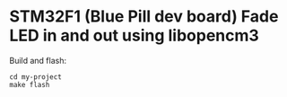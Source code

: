 # STM32F1 (Blue Pill dev board) Fade LED in and out using libopencm3

Build and flash:

```
cd my-project
make flash
```
